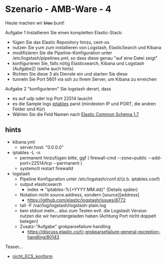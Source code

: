 # Szenario - AMB-Ware - 4

Heute machen wir ~~blau~~ bunt!

Aufgabe 1
Installieren Sie einen kompletten Elastic-Stack:
* fügen Sie das Elastic Repository hinzu, cent-os
* nutzen Sie yum zum installieren von Logstash, ElasticSearch und Kibana
* modifizieren Sie die Pipeline-Konfiguration unter /etc/logstash/pipelines.yml, so dass diese genau "auf eine Datei zeigt"
* konfigurieren Sie, falls nötig Elasticsearch, Kibana und Logstash (Aufgabe2) (siehe auch hints)
* Richten Sie diese 3 als Dienste ein und starten Sie diese
* tunneln Sie Port 5601 via ssh zu Ihrem Server, um Kibana zu erreichen

Aufgabe 2
"konfigurieren" Sie logstash derart, dass 
* es auf udp oder tcp Port 22514 lauscht
* es die Sample logs [iptables](/Termine/2020_11_06/log_samples) parst (mindesten IP und PORT, die andren Felder sind Kür)
* Wählen Sie die Feld Namen nach [Elastic Common Schema 1.7](https://www.elastic.co/guide/en/ecs/current/index.html)

## hints
* kibana.yml
  * server.host: "0.0.0.0"
* iptables -L -n
  * permanent hinzufügen bitte, ggf ( firewall-cmd --zone=public --add-port=22514/tcp --permanent ) 
  * systemctl restart firewalld
* logstash
  * Pipeline Konfiguration unter /etc/logstash/conf.d/(z.b. iptables.conf)
  * output elasticsearch
	* index => "iptables-%{+YYYY.MM.dd}" (Details später) 
  * Notation nicht source.address, sondern [source][address] 
    * https://github.com/elastic/logstash/issues/8772
  * tail -F /var/log/logstash/logstash-plain.log
  * kein stdout mehr... also zum Testen evtl. die Logstash Version nutzen die wir heruntergeladen haben (Achtung Port nicht doppelt belegen) 
  * Zusatz-"Aufgabe" grokparsefailure handling
    * https://discuss.elastic.co/t/-grokparsefailure-general-exception-handling/80143
  
  
 Teaser...
* [nicht_ECS_konform](https://github.com/AVitg/Projektfach-HS-NR_WS2020-21/edit/master/Termine/2020_11_20/ziel.png)

